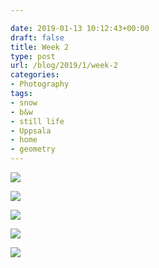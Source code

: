 ```yaml
---

date: 2019-01-13 10:12:43+00:00
draft: false
title: Week 2
type: post
url: /blog/2019/1/week-2
categories:
- Photography
tags:
- snow
- b&w
- still life
- Uppsala
- home
- geometry
---
```




  
![](/images/2019-01-13-20191week-2/image-asset.jpeg)

  

  
![](/images/2019-01-13-20191week-2/image-asset.jpeg)

  

  
![](/images/2019-01-13-20191week-2/image-asset.jpeg)

  

  
![](/images/2019-01-13-20191week-2/image-asset.jpeg)

  

  
![](/images/2019-01-13-20191week-2/image-asset.jpeg)

  


